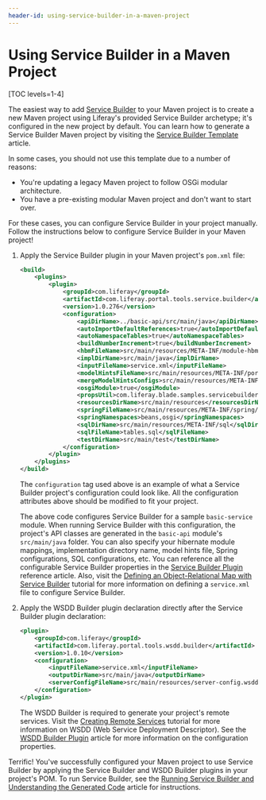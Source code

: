 ```yaml
---
header-id: using-service-builder-in-a-maven-project
---
```


# Using Service Builder in a Maven Project

[TOC levels=1-4]

The easiest way to add
[Service Builder](/develop/frameworks/-/knowledge_base/7-2/what-is-service-builder)
to your Maven project is to create a new Maven project using Liferay's provided
Service Builder archetype; it's configured in the new project by default. You
can learn how to generate a Service Builder Maven project by visiting the
[Service Builder Template](/developer/reference/-/knowledge_base/7-2/service-builder-template)
article.

In some cases, you should not use this template due to a number of reasons:

- You're updating a legacy Maven project to follow OSGi modular architecture.
- You have a pre-existing modular Maven project and don't want to start over.

For these cases, you can configure Service Builder in your project manually.
Follow the instructions below to configure Service Builder in your Maven
project!

1.  Apply the Service Builder plugin in your Maven project's `pom.xml` file:

    ```xml
    <build>
        <plugins>
            <plugin>
                <groupId>com.liferay</groupId>
                <artifactId>com.liferay.portal.tools.service.builder</artifactId>
                <version>1.0.276</version>
                <configuration>
                    <apiDirName>../basic-api/src/main/java</apiDirName>
                    <autoImportDefaultReferences>true</autoImportDefaultReferences>
                    <autoNamespaceTables>true</autoNamespaceTables>
                    <buildNumberIncrement>true</buildNumberIncrement>
                    <hbmFileName>src/main/resources/META-INF/module-hbm.xml</hbmFileName>
                    <implDirName>src/main/java</implDirName>
                    <inputFileName>service.xml</inputFileName>
                    <modelHintsFileName>src/main/resources/META-INF/portlet-model-hints.xml</modelHintsFileName>
                    <mergeModelHintsConfigs>src/main/resources/META-INF/portlet-model-hints.xml</mergeModelHintsConfigs>
                    <osgiModule>true</osgiModule>
                    <propsUtil>com.liferay.blade.samples.servicebuilder.service.util.PropsUtil</propsUtil>
                    <resourcesDirName>src/main/resources</resourcesDirName>
                    <springFileName>src/main/resources/META-INF/spring/module-spring.xml</springFileName>
                    <springNamespaces>beans,osgi</springNamespaces>
                    <sqlDirName>src/main/resources/META-INF/sql</sqlDirName>
                    <sqlFileName>tables.sql</sqlFileName>
                    <testDirName>src/main/test</testDirName>
                </configuration>
            </plugin>
        </plugins>
    </build>
    ```

    The `configuration` tag used above is an example of what a Service Builder
    project's configuration could look like. All the configuration attributes
    above should be modified to fit your project.

    The above code configures Service Builder for a sample `basic-service`
    module. When running Service Builder with this configuration, the project's
    API classes are generated in the `basic-api` module's `src/main/java`
    folder. You can also specify your hibernate module mappings, implementation
    directory name, model hints file, Spring configurations, SQL configurations,
    etc. You can reference all the configurable Service Builder properties in
    the
    [Service Builder Plugin](/developer/reference/-/knowledge_base/7-2/service-builder-with-maven)
    reference article. Also, visit the
    [Defining an Object-Relational Map with Service Builder](/developer/frameworks/-/knowledge_base/7-2/defining-an-object-relational-map-with-service-builder)
    tutorial for more information on defining a `service.xml` file to configure
    Service Builder.

2.  Apply the WSDD Builder plugin declaration directly after the Service Builder
    plugin declaration:

    ```xml
    <plugin>
        <groupId>com.liferay</groupId>
        <artifactId>com.liferay.portal.tools.wsdd.builder</artifactId>
        <version>1.0.10</version>
        <configuration>
            <inputFileName>service.xml</inputFileName>
            <outputDirName>src/main/java</outputDirName>
            <serverConfigFileName>src/main/resources/server-config.wsdd</serverConfigFileName>
        </configuration>
    </plugin>
    ```

    The WSDD Builder is required to generate your project's remote services.
    Visit the
    [Creating Remote Services](/developer/frameworks/-/knowledge_base/7-2/creating-remote-services)
    tutorial for more information on WSDD (Web Service Deployment Descriptor).
    See the
    [WSDD Builder Plugin](/developer/reference/-/knowledge_base/7-2/wsdd-builder-plugin)
    article for more information on the configuration properties.

Terrific! You've successfully configured your Maven project to use Service
Builder by applying the Service Builder and WSDD Builder plugins in your
project's POM. To run Service Builder, see the
[Running Service Builder and Understanding the Generated Code](/developer/frameworks/-/knowledge_base/7-2/running-service-builder)
article for instructions.
